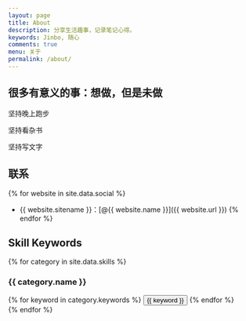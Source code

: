 ```yaml
---
layout: page
title: About
description: 分享生活趣事，记录笔记心得。
keywords: Jinbo, 随心
comments: true
menu: 关于
permalink: /about/
---
```

## 很多有意义的事：想做，但是未做

坚持晚上跑步

坚持看杂书

坚持写文字

## 联系

{% for website in site.data.social %}
* {{ website.sitename }}：[@{{ website.name }}]({{ website.url }})
{% endfor %}

## Skill Keywords

{% for category in site.data.skills %}
### {{ category.name }}
<div class="btn-inline">
{% for keyword in category.keywords %}
<button class="btn btn-outline" type="button">{{ keyword }}</button>
{% endfor %}
</div>
{% endfor %}
